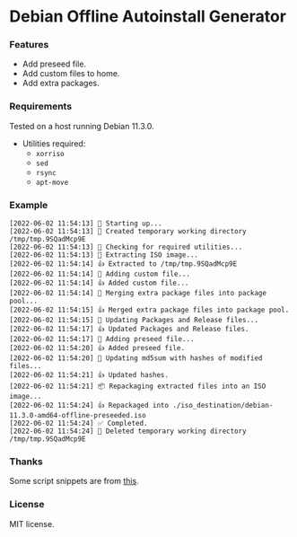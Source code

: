 # Debian Offline Autoinstall Generator

### Features
* Add preseed file.
* Add custom files to home.
* Add extra packages.

### Requirements
Tested on a host running Debian 11.3.0.
- Utilities required:
    - ```xorriso```
    - ```sed```
    - ```rsync```
    - ```apt-move```

### Example
```
[2022-06-02 11:54:13] 👶 Starting up...
[2022-06-02 11:54:13] 📁 Created temporary working directory /tmp/tmp.9SQadMcp9E
[2022-06-02 11:54:13] 🔎 Checking for required utilities...
[2022-06-02 11:54:13] 🔧 Extracting ISO image...
[2022-06-02 11:54:14] 👍 Extracted to /tmp/tmp.9SQadMcp9E
[2022-06-02 11:54:14] 🧩 Adding custom file...
[2022-06-02 11:54:14] 👍 Added custom file...
[2022-06-02 11:54:14] 🧩 Merging extra package files into package pool...
[2022-06-02 11:54:15] 👍 Merged extra package files into package pool.
[2022-06-02 11:54:15] 🧩 Updating Packages and Release files...
[2022-06-02 11:54:17] 👍 Updated Packages and Release files.
[2022-06-02 11:54:17] 🧩 Adding preseed file...
[2022-06-02 11:54:20] 👍 Added preseed file.
[2022-06-02 11:54:20] 👷 Updating md5sum with hashes of modified files...
[2022-06-02 11:54:21] 👍 Updated hashes.
[2022-06-02 11:54:21] 📦 Repackaging extracted files into an ISO image...
[2022-06-02 11:54:24] 👍 Repackaged into ./iso_destination/debian-11.3.0-amd64-offline-preseeded.iso
[2022-06-02 11:54:24] ✅ Completed.
[2022-06-02 11:54:24] 🚽 Deleted temporary working directory /tmp/tmp.9SQadMcp9E
```
### Thanks
Some script snippets are from [this](https://github.com/covertsh/ubuntu-autoinstall-generator).

### License
MIT license.